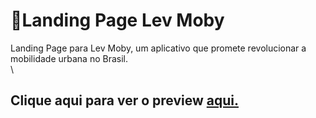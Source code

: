 # 🚗Landing Page Lev Moby
Landing Page para Lev Moby, um aplicativo que promete revolucionar a mobilidade urbana no Brasil. \
\
## Clique aqui para ver o preview <a href="https://lev-moby-lp.vercel.app/motoristaFloripa.html">aqui.</a>
